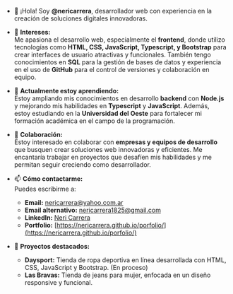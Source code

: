 - 👋 ¡Hola! Soy **@nericarrera**,  desarrollador web con experiencia en la creación de soluciones digitales innovadoras.
  
- 👀 **Intereses:**  
  Me apasiona el desarrollo web, especialmente el **frontend**, donde utilizo tecnologías como **HTML, CSS, JavaScript, Typescript, y Bootstrap** para crear interfaces de usuario atractivas y funcionales. También tengo conocimientos en **SQL** para la gestión de bases de datos y experiencia en el uso de **GitHub** para el control de versiones y colaboración en equipo.

- 🌱 **Actualmente estoy aprendiendo:**  
  Estoy ampliando mis conocimientos en desarrollo **backend** con **Node.js** y mejorando mis habilidades en **Typescript** y **JavaScript**. Además, estoy estudiando en la **Universidad del Oeste** para fortalecer mi formación académica en el campo de la programación.

- 💞️ **Colaboración:**  
  Estoy interesado en colaborar con **empresas y equipos de desarrollo** que busquen crear soluciones web innovadoras y eficientes. Me encantaría trabajar en proyectos que desafíen mis habilidades y me permitan seguir creciendo como desarrollador.

- 📫 **Cómo contactarme:**  
  Puedes escribirme a:  
  - **Email:** nericarrera@yahoo.com.ar
  - **Email alternativo:** nericarrera1825@gmail.com
  - **LinkedIn:** [Neri Carrera](https://www.linkedin.com/in/neri-daniel-carrera-2282bb1ab/)  
  - **Portfolio:** [https://nericarrera.github.io/porfolio/](https://nericarrera.github.io/porfolio/)

- 🚀 **Proyectos destacados:**  
  - **Daysport:** Tienda de ropa deportiva en línea desarrollada con HTML, CSS, JavaScript y Bootstrap. (En proceso)
  - **Las Bravas:** Tienda de jeans para mujer, enfocada en un diseño responsive y funcional.  

<!------>
